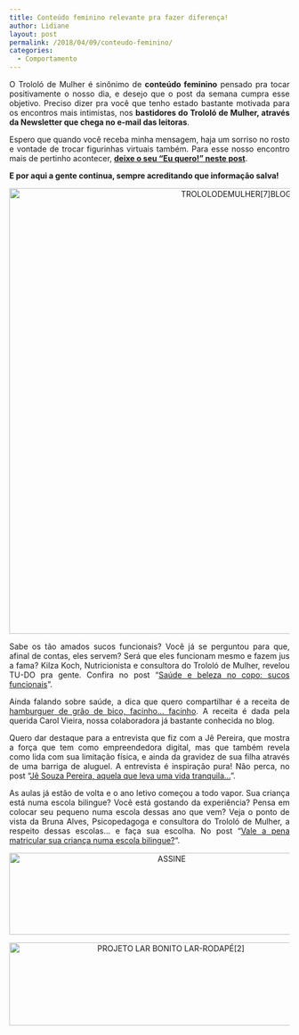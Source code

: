```yaml
---
title: Conteúdo feminino relevante pra fazer diferença!
author: Lidiane
layout: post
permalink: /2018/04/09/conteudo-feminino/
categories:
  - Comportamento
---
```

<p align="justify">
  O Trololó de Mulher é sinônimo de <strong>conteúdo feminino</strong> pensado pra tocar positivamente o nosso dia, e desejo que o post da semana cumpra esse objetivo. Preciso dizer pra você que tenho estado bastante motivada para os encontros mais intimistas, nos <strong>bastidores do Trololó de Mulher, através da Newsletter que chega no e-mail das leitoras</strong>.
</p>

<p align="justify">
  Espero que quando você receba minha mensagem, haja um sorriso no rosto e vontade de trocar figurinhas virtuais também. Para esse nosso encontro mais de pertinho acontecer, <strong><a href="http://www.trololodemulher.com.br/2018/02/28/newsletter/" target="_blank" rel="noopener noreferrer">deixe o seu “Eu quero!” neste post</a></strong>.
</p>

<p align="justify">
  <strong>E por aqui a gente continua, sempre acreditando que informação salva!</strong>
</p>

<p align="center">
  <img class="alignnone size-full wp-image-14595" src="https://www.trololodemulher.com.br/2018/04/TROLOLODEMULHER7BLOG.jpg" alt="TROLOLODEMULHER[7]BLOG" width="800" height="800" />
</p>

<p align="justify">
  Sabe os tão amados sucos funcionais? Você já se perguntou para que, afinal de contas, eles servem? Será que eles funcionam mesmo e fazem jus a fama? Kilza Koch, Nutricionista e consultora do Trololó de Mulher, revelou TU-DO pra gente. Confira no post “<a href="http://www.trololodemulher.com.br/2015/03/19/saude-beleza-sucos-funcionais/" target="_blank" rel="noopener noreferrer">Saúde e beleza no copo: sucos funcionais</a>”.
</p>

<p align="justify">
  Ainda falando sobre saúde, a dica que quero compartilhar é a receita de <a href="http://www.trololodemulher.com.br/2014/10/01/hamburguer-saudavel/" target="_blank" rel="noopener noreferrer">hamburguer de grão de bico, facinho… facinho</a>. A receita é dada pela querida Carol Vieira, nossa colaboradora já bastante conhecida no blog.
</p>

<p align="justify">
  Quero dar destaque para a entrevista que fiz com a Jê Pereira, que mostra a força que tem como empreendedora digital, mas que também revela como lida com sua limitação física, e ainda da gravidez de sua filha através de uma barriga de aluguel. A entrevista é inspiração pura! Não perca, no post “<a href="http://www.trololodemulher.com.br/2016/01/15/je-souza-pereira/" target="_blank" rel="noopener noreferrer">Jê Souza Pereira, aquela que leva uma vida tranquila…</a>”.
</p>

<p align="justify">
  As aulas já estão de volta e o ano letivo começou a todo vapor. Sua criança está numa escola bilingue? Você está gostando da experiência? Pensa em colocar seu pequeno numa escola dessas ano que vem? Veja o ponto de vista da Bruna Alves, Psicopedagoga e consultora do Trololó de Mulher, a respeito dessas escolas… e faça sua escolha. No post &#8220;<a href="http://www.trololodemulher.com.br/2015/01/30/crianca-escola-bilingue/" target="_blank" rel="noopener noreferrer">Vale a pena matricular sua criança numa escola bilingue?</a>&#8220;.
</p>

<p align="center">
  <a href="http://feedburner.google.com/fb/a/mailverify?uri=blogbichafemea&loc=pt_BR" target="_blank" rel="noopener noreferrer"><img class="alignnone size-full wp-image-14011" src="https://www.trololodemulher.com.br/2017/08/ASSINE.jpg" alt="ASSINE" width="568" height="147" /></a>
</p>

<p align="center">
  <a href="http://www.trololodemulher.com.br/projeto-lar-bonito-lar/"><img class="wp-image-14554 size-full" src="https://www.trololodemulher.com.br/2018/02/PROJETO-LAR-BONITO-LAR-RODAPÉ2.jpg" alt="PROJETO LAR BONITO LAR-RODAPÉ[2]" width="565" height="149" /></a>
</p>

<p align="justify">